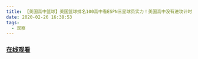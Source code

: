 ```yaml
---
title: 【美国高中篮球】美国篮球排名100高中看ESPN三星球员实力！美国高中没有进攻计时器？！队上有NBA球员的兄弟！
date: 2020-02-26 16:38:53
tags:
  - 观察
---
```


### <a href="https://www.weibo.com/tv/v/Iw2eTwK8c?fid=1034:4476342444687392" target="_blank">在线观看</a>

